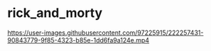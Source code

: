 # rick_and_morty

https://user-images.githubusercontent.com/97225915/222257431-90843779-9f85-4323-b85e-1dd6fa9a124e.mp4

